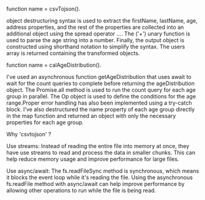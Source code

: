 function name = csvTojson().

object destructuring syntax is used to extract the firstName, lastName, age, address properties, and the rest of the properties are collected into an additional object using the spread operator .... The ('+') unary function is used to parse the age string into a number. Finally, the output object is constructed using shorthand notation to simplify the syntax. The users array is returned containing the transformed objects.

function name = calAgeDistribution().

I've used an asynchronous function getAgeDistribution that uses await to wait for the count queries to complete before returning the ageDistribution object. The Promise.all method is used to run the count query for each age group in parallel. The Op object is used to define the conditions for the age range.Proper error handling has also been implemented using a try-catch block. I've also destructured the name property of each age group directly in the map function and returned an object with only the necessary properties for each age group.

Why 'csvtojson' ?

Use streams: Instead of reading the entire file into memory at once, they have use streams to read and process the data in smaller chunks. This can help reduce memory usage and improve performance for large files.

Use async/await: The fs.readFileSync method is synchronous, which means it blocks the event loop while it's reading the file. Using the asynchronous fs.readFile method with async/await can help improve performance by allowing other operations to run while the file is being read.
